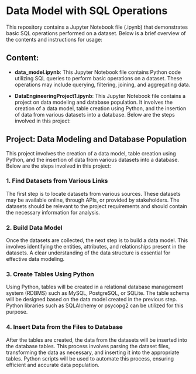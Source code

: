 # Data Model with SQL Operations

This repository contains a Jupyter Notebook file (.ipynb) that demonstrates basic SQL operations performed on a dataset. Below is a brief overview of the contents and instructions for usage:

## Content:

- **data_model.ipynb**: This Jupyter Notebook file contains Python code utilizing SQL queries to perform basic operations on a dataset. These operations may include querying, filtering, joining, and aggregating data.

- **DataEngineeringProject1.ipynb**: This Jupyter Notebook file contains a project on data modeling and database population. It involves the creation of a data model, table creation using Python, and the insertion of data from various datasets into a database. Below are the steps involved in this project:

## Project: Data Modeling and Database Population

This project involves the creation of a data model, table creation using Python, and the insertion of data from various datasets into a database. Below are the steps involved in this project:

### 1. Find Datasets from Various Links

The first step is to locate datasets from various sources. These datasets may be available online, through APIs, or provided by stakeholders. The datasets should be relevant to the project requirements and should contain the necessary information for analysis.

### 2. Build Data Model

Once the datasets are collected, the next step is to build a data model. This involves identifying the entities, attributes, and relationships present in the datasets. A clear understanding of the data structure is essential for effective data modeling.

### 3. Create Tables Using Python

Using Python, tables will be created in a relational database management system (RDBMS) such as MySQL, PostgreSQL, or SQLite. The table schema will be designed based on the data model created in the previous step. Python libraries such as SQLAlchemy or psycopg2 can be utilized for this purpose.

### 4. Insert Data from the Files to Database

After the tables are created, the data from the datasets will be inserted into the database tables. This process involves parsing the dataset files, transforming the data as necessary, and inserting it into the appropriate tables. Python scripts will be used to automate this process, ensuring efficient and accurate data population.
